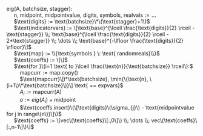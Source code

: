 $\text{eig(A, batchsize, stagger): }$  
&nbsp;&nbsp;&nbsp;&nbsp; $\text{n, midpoint, midpointvalue, digits, symbols, realvals} := \dots$  
&nbsp;&nbsp;&nbsp;&nbsp; $\text{digits} := \text{batchsize}\*\(\text{stagger}+1\)$  
&nbsp;&nbsp;&nbsp;&nbsp; $\text{indicatorvars} := \[\text{base}^{\lceil \frac{\text{digits}}{2} \rceil - \text{stagger}} \\; \text{base}^{\lceil \frac{\text{digits}}{2} \rceil - 2*\text{stagger}} \\; \dots \\; \text{base}^{-\lfloor \frac{\text{digits}}{2} \rfloor}\]$    
&nbsp;&nbsp;&nbsp;&nbsp; $\text{map} := \\{\text{symbols } \: \text{ randomreals}\\}$  
&nbsp;&nbsp;&nbsp;&nbsp; $\text{coeffs} := \[\]$  
&nbsp;&nbsp;&nbsp;&nbsp; $\text{for }\(i=1 \text{ to }\lceil \frac{\text{n}}{\text{batchsize}} \rceil\):$  
&nbsp;&nbsp;&nbsp;&nbsp;&nbsp;&nbsp;&nbsp;&nbsp; $\text{mapcurr} := \text{map.copy()}$  
&nbsp;&nbsp;&nbsp;&nbsp;&nbsp;&nbsp;&nbsp;&nbsp; $\text{mapcurr}\[i*\text{batchsize}, \min{\(\text{n}, \(i+1\)\*\text{batchsize}\)}\] \text{ += expvars}$  
&nbsp;&nbsp;&nbsp;&nbsp;&nbsp;&nbsp;&nbsp;&nbsp; $A_{i} := \text{mapcurr(A)}$  
&nbsp;&nbsp;&nbsp;&nbsp;&nbsp;&nbsp;&nbsp;&nbsp; $\sigma := eig(A_{i}) + \text{midpoint}$  
&nbsp;&nbsp;&nbsp;&nbsp;&nbsp;&nbsp;&nbsp;&nbsp; $\text{coeffs.insert}\(\[\text{digits}\(\sigma_{j}\) - \text{midpointvalue for j in range\(n\)}\]\)$  
&nbsp;&nbsp;&nbsp;&nbsp; $\text{coeffs} := \[vec\(\text{coeffs}\[:,0\]\) \\; \dots \\; vec\(\text{coeffs}\[:,n-1\]\)\]$

